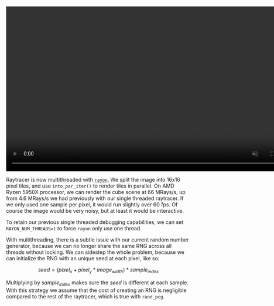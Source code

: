 <info
    title="Multithreaded raytracer"
    link="multithreaded-raytracer"
    date="2023-02-02"
    commit="d129b2601d8d95112cbd14a0f5e0a7c35a9953da"
/>

<video width="800" height="450" autoplay loop muted playsinline>
    <source src="images/20230202-235429.mp4" type="video/mp4" />
</video>

Raytracer is now multithreaded with [`rayon`](https://crates.io/crates/rayon).
We split the image into 16x16 pixel tiles, and use `into_par_iter()` to render
tiles in parallel. On AMD Ryzen 5950X processor, we can render the cube scene at
66 MRays/s, up from 4.6 MRays/s we had previously with our single threaded
raytracer. If we only used one sample per pixel, it would run slightly over 60
fps. Of course the image would be very noisy, but at least it would be
interactive.

To retain our previous single threaded debugging capabilities, we can set
`RAYON_NUM_THREADS=1` to force `rayon` only use one thread.

With multithreading, there is a subtle issue with our current random number
generator, because we can no longer share the same RNG across all threads
without locking. We can sidestep the whole problem, because we can initialize
the RNG with an unique seed at each pixel, like so:

$$seed = (pixel_x + pixel_y * image_{width}) * sample_{index}$$

Multiplying by $sample_{index}$ makes sure the $seed$ is different at each
sample. With this strategy we assume that the cost of creating an RNG is
negligible compared to the rest of the raytracer, which is true with `rand_pcg`.
